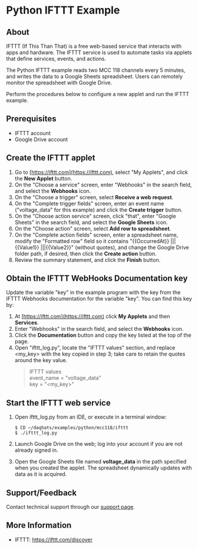# Python IFTTT Example

## About
IFTTT (If This Than That) is a free web-based service that interacts with apps 
and hardware. The IFTTT service is used to automate tasks via applets that 
define services, events, and actions.

The Python IFTTT example reads two MCC 118 channels every 5 minutes, and writes
the data to a Google Sheets spreadsheet. Users can remotely monitor the 
spreadsheet with Google Drive.

Perform the procedures below to configure a new applet and run the IFTTT example.

## Prerequisites
- IFTTT account
- Google Drive account

## Create the IFTTT applet

1. Go to [https://ifttt.com](https://ifttt.com), select "My Applets", and click
the **New Applet** button.
2. On the "Choose a service" screen, enter "Webhooks" in the search field, and 
select the **Webhooks** icon.
3. On the "Choose a trigger" screen, select **Receive a web request**.
4. On the "Complete trigger fields" screen, enter an event name ("voltage_data" 
for this example) and click the **Create trigger** button.
5. On the "Choose action service" screen, click "that", enter "Google Sheets" in the 
search field, and select the **Google Sheets** icon.
6. On the "Choose action" screen, select **Add row to spreadsheet**.
7. On the "Complete action fields" screen, enter a spreadsheet name, modify the
"Formatted row" field so it contains "{{OccurredAt}} ||| {{Value1}} |||{{Value2}}"
(without quotes), and change the Google Drive folder path, if desired, then 
click the **Create action** button.
8. Review the summary statement, and click the **Finish** button.

## Obtain the IFTTT WebHooks Documentation key 
Update the variable "key" in the example program with the key from the IFTTT Webhooks documentation 
for the variable "key".  You can find 
this key by:
1. At [https://ifttt.com](https://ifttt.com) click **My Applets** and then **Services**.
2. Enter "Webhooks" in the search field, and select the **Webhooks** icon.
3. Click the **Documentation** button and copy the key listed at the top of the page.
4. Open "ifttt_log.py", locate the "IFTTT values" section, and replace <my_key> with
the key copied in step 3; take care to retain the quotes around the key value.
    > IFTTT values\
     event_name = "voltage_data"\
     key = "<my_key>"

## Start the IFTTT web service
1. Open ifttt_log.py from an IDE, or execute in a terminal window:  

   ```
   $ CD ~/daqhats/examples/python/mcc118/ifttt
   $ ./ifttt_log.py
   ```   
2. Launch Google Drive on the web; log into your account if you are not already signed in.
3. Open the Google Sheets file named **voltage_data** in the path specified when you 
created the applet. The spreadsheet dynamically updates with data as it is acquired.

## Support/Feedback
Contact technical support through our 
[support page](https://www.mccdaq.com/support/support_form.aspx). 

## More Information
- IFTTT: https://ifttt.com/discover